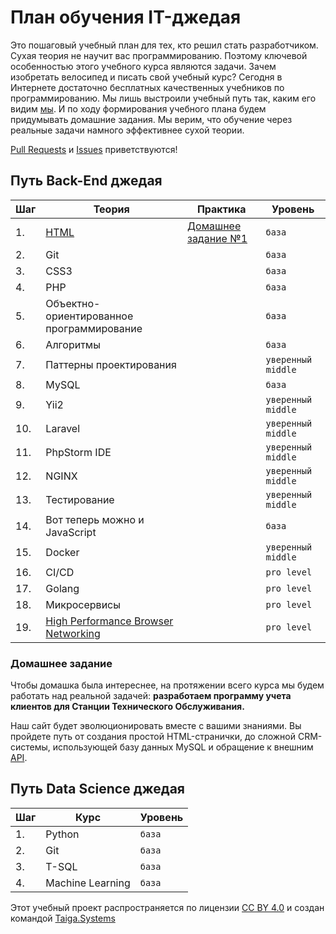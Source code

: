 # План обучения IT-джедая

Это пошаговый учебный план для тех, кто решил стать разработчиком. Сухая теория не научит вас программированию. Поэтому ключевой особенностью этого учебного курса являются задачи. Зачем изобретать велосипед и писать свой учебный курс? Сегодня в Интернете достаточно бесплатных качественных учебников по программированию. Мы лишь выстроили учебный путь так, каким его видим [мы](http://taiga.systems/). И по ходу формирования учебного плана будем придумывать домашние задания. Мы верим, что обучение через реальные задачи намного эффективнее сухой теории.  

[Pull Requests](https://github.com/taigasys/school/pulls) и [Issues](https://github.com/taigasys/school/issues) приветствуются! 



## Путь Back-End джедая
| Шаг| Теория | Практика |Уровень |
|--- |---  |--- |--- |
| 1. | [HTML](steps/1_html.md) | [Домашнее задание №1](/steps/1_html_hw.md) | `база` |
| 2. | Git  |                                     | `база` |
| 3. | CSS3   |                                   | `база` |
| 4. | PHP   |                                    | `база` |
| 5. | Объектно-ориентированное программирование | | `база` |
| 6. | Алгоритмы |                                | `база` |
| 7. | Паттерны проектирования |                  | `уверенный middle` |
| 8. | MySQL |                                    | `база` |
| 9. | Yii2 |                                     | `уверенный middle` |
| 10. | Laravel |                                  | `уверенный middle` |
| 11.| PhpStorm IDE |                             | `уверенный middle` |
| 12.| NGINX |                                    | `уверенный middle` |
| 13.| Тестирование |                             | `уверенный middle` |
| 14.| Вот теперь можно и  JavaScript |          | `база` |
| 15.| Docker |                                   | `уверенный middle` |
| 16.| CI/CD |                                    | `pro level` |
| 17.| Golang |                                   | `pro level` |
| 18.| Микросервисы  |                            | `pro level` |
| 19. | [High Performance Browser Networking](https://hpbn.co/) | | `pro level` |

### Домашнее задание
Чтобы домашка была интереснее, на протяжении всего курса мы будем работать над реальной задачей: **разработаем программу учета клиентов для Станции Технического Обслуживания.**  

Наш сайт будет эволюционировать вместе с вашими знаниями. Вы пройдете путь от создания простой HTML-странички, до сложной CRM-системы, использующей базу данных MySQL и обращение к внешним [API](https://ru.wikipedia.org/wiki/API).
  
  
    
      

## Путь Data Science джедая
| Шаг| Курс             |Уровень |
|--- |---               |---     |
| 1. | Python           | `база`|
| 2. | Git              | `база`|
| 3. | T-SQL            | `база`|
| 4. | Machine Learning | `база`|
  
  
  
  
 Этот учебный проект распространяется по лицензии [CC BY 4.0](https://creativecommons.org/licenses/by/4.0/deed.ru) и создан командой [Taiga.Systems](http://taiga.systems/)